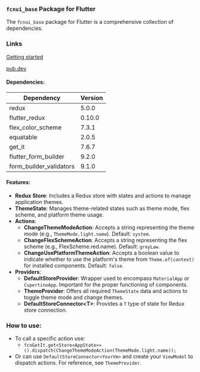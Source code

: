 ### `fcnui_base` Package for Flutter

The `fcnui_base` package for Flutter is a comprehensive collection of dependencies.

### Links

<a target="_blank" href="https://fcnui.shoh.dev/docs/get_started">Getting started</a>

<a target="_blank" href="https://pub.dev/packages/fcnui_base">pub.dev</a>

#### Dependencies:

| Dependency              | Version |
|-------------------------|---------|
| redux                   | 5.0.0   |
| flutter_redux           | 0.10.0  |
| flex_color_scheme       | 7.3.1   |
| equatable               | 2.0.5   |
| get_it                  | 7.6.7   |
| flutter_form_builder    | 9.2.0   |
| form_builder_validators | 9.1.0   |

#### Features:

- **Redux Store**: Includes a Redux store with states and actions to manage application themes.
- **ThemeState**: Manages theme-related states such as theme mode, flex scheme, and platform theme usage.
- **Actions**:
    - **ChangeThemeModeAction**: Accepts a string representing the theme mode (e.g., `ThemeMode.light.name`). Default: `system`.
    - **ChangeFlexSchemeAction**: Accepts a string representing the flex scheme (e.g., FlexScheme.red.name). Default: `greyLaw`.
    - **ChangeUsePlatformThemeAction**: Accepts a boolean value to indicate whether to use the platform's theme from `Theme.of(context)` for installed components. Default: `false`.
- **Providers**:
    - **DefaultStoreProvider**: Wrapper used to encompass `MaterialApp` or `CupertinoApp`. Important for the proper functioning of components.
    - **ThemeProvider**: Offers all required `ThemeState` data and actions to toggle theme mode and change themes.
    - **DefaultStoreConnector\<T\>**: Provides a `T` type of state for Redux store connection.

### How to use:
  - To call a specific action use:
    - `fcnGetIt.get<Store<AppState>>().dispatch(ChangeThemeModeAction(ThemeMode.light.name));`
  - Or can use `DefaultStoreConnector<YourVm>` and create your `ViewModel` to dispatch actions. For reference, see `ThemeProvider`. 
